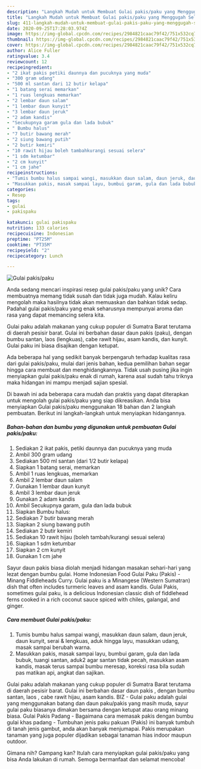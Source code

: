 ```yaml
---
description: "Langkah Mudah untuk Membuat Gulai pakis/paku yang Menggugah Selera"
title: "Langkah Mudah untuk Membuat Gulai pakis/paku yang Menggugah Selera"
slug: 411-langkah-mudah-untuk-membuat-gulai-pakis-paku-yang-menggugah-selera
date: 2020-09-25T17:28:03.974Z
image: https://img-global.cpcdn.com/recipes/2984821caac79f42/751x532cq70/gulai-pakispaku-foto-resep-utama.jpg
thumbnail: https://img-global.cpcdn.com/recipes/2984821caac79f42/751x532cq70/gulai-pakispaku-foto-resep-utama.jpg
cover: https://img-global.cpcdn.com/recipes/2984821caac79f42/751x532cq70/gulai-pakispaku-foto-resep-utama.jpg
author: Alice Fuller
ratingvalue: 3.4
reviewcount: 12
recipeingredient:
- "2 ikat pakis petiki daunnya dan pucuknya yang muda"
- "300 gram udang"
- "500 ml santan dari 12 butir kelapa"
- "1 batang serai memarkan"
- "1 ruas lengkuas memarkan"
- "2 lembar daun salam"
- "1 lembar daun kunyit"
- "3 lembar daun jeruk"
- "2 adam kandis"
- "Secukupnya garam gula dan lada bubuk"
- " Bumbu halus"
- "7 butir bawang merah"
- "2 siung bawang putih"
- "2 butir kemiri"
- "10 rawit hijau boleh tambahkurangi sesuai selera"
- "1 sdm ketumbar"
- "2 cm kunyit"
- "1 cm jahe"
recipeinstructions:
- "Tumis bumbu halus sampai wangi, masukkan daun salam, daun jeruk, daun kunyit, serai &amp; lengkuas, aduk hingga layu, masukkan udang, masak sampai berubah warna."
- "Masukkan pakis, masak sampai layu, bumbui garam, gula dan lada bubuk, tuangi santan, aduk2 agar santan tidak pecah, masukkan asam kandis, masak terus sampai bumbu meresap, koreksi rasa bila sudah pas matikan api, angkat dan sajikan."
categories:
- Resep
tags:
- gulai
- pakispaku

katakunci: gulai pakispaku 
nutrition: 133 calories
recipecuisine: Indonesian
preptime: "PT25M"
cooktime: "PT35M"
recipeyield: "2"
recipecategory: Lunch

---
```



![Gulai pakis/paku](https://img-global.cpcdn.com/recipes/2984821caac79f42/751x532cq70/gulai-pakispaku-foto-resep-utama.jpg)

Anda sedang mencari inspirasi resep gulai pakis/paku yang unik? Cara membuatnya memang tidak susah dan tidak juga mudah. Kalau keliru mengolah maka hasilnya tidak akan memuaskan dan bahkan tidak sedap. Padahal gulai pakis/paku yang enak seharusnya mempunyai aroma dan rasa yang dapat memancing selera kita.

Gulai paku adalah makanan yang cukup populer di Sumatra Barat terutama di daerah pesisir barat. Gulai ini berbahan dasar daun pakis (paku), dengan bumbu santan, laos (lengkuas), cabe rawit hijau, asam kandis, dan kunyit. Gulai paku ini biasa disajikan dengan ketupat.

Ada beberapa hal yang sedikit banyak berpengaruh terhadap kualitas rasa dari gulai pakis/paku, mulai dari jenis bahan, kedua pemilihan bahan segar hingga cara membuat dan menghidangkannya. Tidak usah pusing jika ingin menyiapkan gulai pakis/paku enak di rumah, karena asal sudah tahu triknya maka hidangan ini mampu menjadi sajian spesial.


Di bawah ini ada beberapa cara mudah dan praktis yang dapat diterapkan untuk mengolah gulai pakis/paku yang siap dikreasikan. Anda bisa menyiapkan Gulai pakis/paku menggunakan 18 bahan dan 2 langkah pembuatan. Berikut ini langkah-langkah untuk menyiapkan hidangannya.

<!--inarticleads1-->

##### Bahan-bahan dan bumbu yang digunakan untuk pembuatan Gulai pakis/paku:

1. Sediakan 2 ikat pakis, petiki daunnya dan pucuknya yang muda
1. Ambil 300 gram udang
1. Sediakan 500 ml santan (dari 1/2 butir kelapa)
1. Siapkan 1 batang serai, memarkan
1. Ambil 1 ruas lengkuas, memarkan
1. Ambil 2 lembar daun salam
1. Gunakan 1 lembar daun kunyit
1. Ambil 3 lembar daun jeruk
1. Gunakan 2 adam kandis
1. Ambil Secukupnya garam, gula dan lada bubuk
1. Siapkan  Bumbu halus:
1. Sediakan 7 butir bawang merah
1. Siapkan 2 siung bawang putih
1. Sediakan 2 butir kemiri
1. Sediakan 10 rawit hijau (boleh tambah/kurangi sesuai selera)
1. Siapkan 1 sdm ketumbar
1. Siapkan 2 cm kunyit
1. Gunakan 1 cm jahe


Sayur daun pakis biasa diolah menjadi hidangan masakan sehari-hari yang lezat dengan bumbu gulai. Home Indonesian Food Gulai Paku (Pakis) - Minang Fiddleheads Curry. Gulai paku is a Minangese (Western Sumatran) dish that often includes turmeric leaves and asam kandis. Gulai Pakis, sometimes gulai paku, is a delicious Indonesian classic dish of fiddlehead ferns cooked in a rich coconut sauce spiced with chiles, galangal, and ginger. 

<!--inarticleads2-->

##### Cara membuat Gulai pakis/paku:

1. Tumis bumbu halus sampai wangi, masukkan daun salam, daun jeruk, daun kunyit, serai &amp; lengkuas, aduk hingga layu, masukkan udang, masak sampai berubah warna.
1. Masukkan pakis, masak sampai layu, bumbui garam, gula dan lada bubuk, tuangi santan, aduk2 agar santan tidak pecah, masukkan asam kandis, masak terus sampai bumbu meresap, koreksi rasa bila sudah pas matikan api, angkat dan sajikan.


Gulai paku adalah makanan yang cukup populer di Sumatra Barat terutama di daerah pesisir barat. Gulai ini berbahan dasar daun pakis , dengan bumbu santan, laos , cabe rawit hijau, asam kandis. BIZ - Gulai paku adalah gulai yang menggunakan batang dan daun paku/pakis yang masih muda, sayur gulai paku biasanya dimakan bersama dengan ketupat atau orang minang biasa. Gulai Pakis Padang - Bagaimana cara memasak pakis dengan bumbu gulai khas padang - Tumbuhan jenis paku pakuan (Pakis) ini banyak tumbuh di tanah jenis gambut, anda akan banyak menjumapai. Pakis merupakan tanaman yang juga populer dijadikan sebagai tanaman hias indoor maupun outdoor. 

Gimana nih? Gampang kan? Itulah cara menyiapkan gulai pakis/paku yang bisa Anda lakukan di rumah. Semoga bermanfaat dan selamat mencoba!
